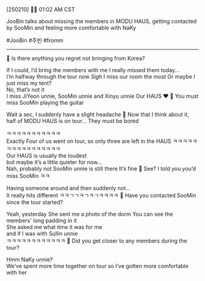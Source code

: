 [250210] 🐣💭 01:02 AM CST

JooBin talks about missing the members in MODU HAUS, getting contacted by SooMin and feeling more comfortable with NaKy

#JooBin #주빈 #fromm
___
🫧 Is there anything you regret not bringing from Korea?

If I could, I’d bring the members with me
I really missed them today...  
I’m halfway through the tour now
*Sigh*
I miss our room the most 
Or maybe I just miss my tent?  
No, that’s not it  
I miss JiYeon unnie, SooMin unnie and Xinyu unnie
Our HAUS
❤️
🫧 You must miss SooMin playing the guitar

Wait a sec, I suddenly have a slight headache
🫧 Now that I think about it, half of MODU HAUS is on tour... They must be bored

ㅋㅋㅋㅋㅋㅋㅋㅋㅋㅋㅋ  
Exactly 
Four of us went on tour, so only three are left in the HAUS
ㅋㅋㅋㅋㅋㅋㅋㅋㅋㅋㅋㅋㅋㅋㅋㅋ  
Our HAUS is usually the loudest  
but maybe it’s a little quieter for now...  
Nah, probably not
SooMin unnie is still there
It’s fine
🫧 See? I told you you’d miss SooMin ㅋㅋ

Having someone around and then suddenly not...  
It really hits different
ㅋㅋㄱㄱㅋㄱㅋㄱㅋㅋㅋㅋ
🫧 Have you contacted SooMin since the tour started?

Yeah, yesterday
She sent me a photo of the dorm 
You can see the members' long padding in it  
She asked me what time it was for me  
and if I was with Sullin unnie  
ㅋㅋㅋㅋㅋㅋㅋㅋㅋㅋㅋㅋ
🫧 Did you get closer to any members during the tour?

Hmm
NaKy unnie?  
We’ve spent more time together on tour
so I’ve gotten more comfortable with her

